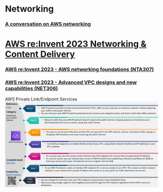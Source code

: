 # Networking
### [A conversation on AWS networking](https://explore.skillbuilder.aws/learn/course/12439/play/81847/aws-networking-basics;lp=1944)


# [AWS re:Invent 2023 Networking & Content Delivery](https://www.youtube.com/playlist?list=PL2yQDdvlhXf-z265uBFVcvoAG-OXy7530)

### [AWS re:Invent 2023 - AWS networking foundations (NTA307)](https://www.youtube.com/watch?v=8nNurTFy-h4)

### [AWS re:Invent 2023 - Advanced VPC designs and new capabilities (NET306)](https://www.youtube.com/watch?v=cRdDCkbE4es)

AWS Private Link/Endpoint Services
![alt text](image.png)